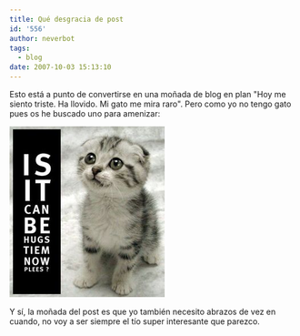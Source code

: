 ```yaml
---
title: Qué desgracia de post
id: '556'
author: neverbot
tags:
  - blog
date: 2007-10-03 15:13:10
---
```


Esto está a punto de convertirse en una moñada de blog en plan "Hoy me siento triste.  Ha llovido. Mi gato me mira raro". Pero como yo no tengo gato pues os he buscado uno para amenizar:

![¿Es la hora de los abrazos?](./que-desgracia-de-post/hug_cat.jpg "¿Es la hora de los abrazos?")

Y sí, la moñada del post es que yo también necesito abrazos de vez en cuando, no voy a ser siempre el tío super interesante que parezco.